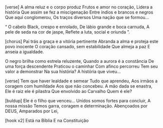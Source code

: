 [verse]
A alma reluz e o corpo produz
Frutos e amor no coração,
Lidera a história
Que assim se fez a miscigenação
Entre índios e brancos e negros
Que aqui conglomerou,
Os traços diversos
Uma nação que se formou...


“ O cabelo Black, crespo e enrolado,
  De lábio grande e boca carnuda,
  A pele de seda na cor de jaspe,
  Reflete a luta, social e oriunda ”.

[chorus]
Pai trás a graça e a vitória pertinente
Abranda a alma e proteja este povo inocente
O coração cansado, sem estabilidade
Que almeja a paz
E anseia a igualdade.

O negro brilha como estrela reluzente,
Quando a aurora é a constância
De uma força descendente
Praticou o caminhar
Com afinco percorreu
Tem seu valor a demonstrar
Na sua história?
A história que viveu...

[verse]
Tem que haver lealdade e semear
Tudo que aprendeu,
Aos irmãos a coragem com humildade
Aos que não concebeu.
A mão dada se enastra,
Ele é raiz ele é pilastra
Que envolvido ao Carvalho
Quem é ele?

[buldup]
Ele é o filho que venceu...
Unidos somos fortes para concluir,
A nossa missão
Temos garra, coragem e determinação.
Abençoados por DEUS,
Amparados por Lei,

[hook x2]
Está na Bíblia
E na Constituição
